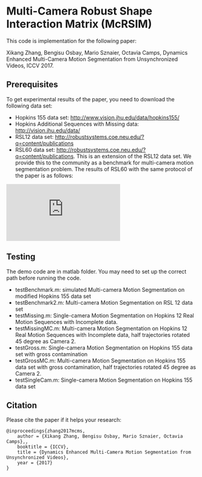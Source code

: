 # Multi-Camera Robust Shape Interaction Matrix (McRSIM)

This code is implementation for the following paper:

Xikang Zhang, Bengisu Osbay, Mario Sznaier, Octavia Camps, Dynamics Enhanced Multi-Camera Motion Segmentation from Unsynchronized Videos, ICCV 2017.

## Prerequisites

To get experimental results of the paper, you need to download the following data set:

- Hopkins 155 data set: http://www.vision.jhu.edu/data/hopkins155/
- Hopkins Additional Sequences with Missing data: http://vision.jhu.edu/data/
- RSL12 data set: http://robustsystems.coe.neu.edu/?q=content/publications
- RSL60 data set: http://robustsystems.coe.neu.edu/?q=content/publications. This is an extension of the RSL12 data set. We provide this to the community as a benchmark for multi-camera motion segmentation problem. The results of RSL60 with the same protocol of the paper is as follows:

![Alt](https://github.com/xikangzhang/McRSIM/blob/master/readme/TableRSL60.pdf)

## Testing

The demo code are in matlab folder. You may need to set up the correct path before running the code.

- testBenchmark.m: simulated Multi-camera Motion Segmentation on modified Hopkins 155 data set
- testBenchmark2.m: Multi-camera Motion Segmentation on RSL 12 data set
- testMissing.m: Single-camera Motion Segmentation on Hopkins 12 Real Motion Sequences with Incomplete data.
- testMissingMC.m: Multi-camera Motion Segmentation on Hopkins 12 Real Motion Sequences with Incomplete data, half trajectories rotated 45 degree as Camera 2.
- testGross.m: Single-camera Motion Segmentation on Hopkins 155 data set with gross contamination
- testGrossMC.m: Multi-camera Motion Segmentation on Hopkins 155 data set with gross contamination, half trajectories rotated 45 degree as Camera 2.
- testSingleCam.m: Single-camera Motion Segmentation on Hopkins 155 data set

## Citation

Please cite the paper if it helps your research:

    @inproceedings{zhang2017mcms,
        author = {Xikang Zhang, Bengisu Osbay, Mario Sznaier, Octavia Camps},,
        booktitle = {ICCV},
        title = {Dynamics Enhanced Multi-Camera Motion Segmentation from Unsynchronized Videos},
        year = {2017}
    }
